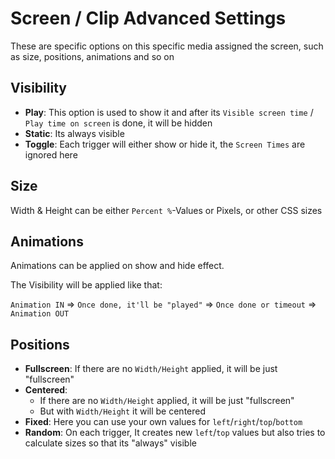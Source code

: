 # Screen / Clip Advanced Settings

These are specific options on this specific media assigned the screen, such as size, positions, animations and so on

## Visibility

- **Play**: This option is used to show it and after its `Visible screen time` / `Play time on screen` is done, it will be hidden
- **Static**: Its always visible
- **Toggle**: Each trigger will either show or hide it, the `Screen Times` are ignored here

## Size

Width & Height can be either `Percent %`-Values or Pixels, or other CSS sizes

## Animations

Animations can be applied on show and hide effect.

The Visibility will be applied like that:

`Animation IN` => `Once done, it'll be "played"` => `Once done or timeout` => `Animation OUT`

## Positions

- **Fullscreen**: If there are no `Width/Height` applied, it will be just "fullscreen"
- **Centered**: 
  - If there are no `Width/Height` applied, it will be just "fullscreen"
  - But with `Width/Height` it will be centered
- **Fixed**: Here you can use your own values for `left`/`right`/`top`/`bottom`
- **Random**: On each trigger, It creates new `left`/`top` values but also tries to calculate sizes so that its "always" visible
